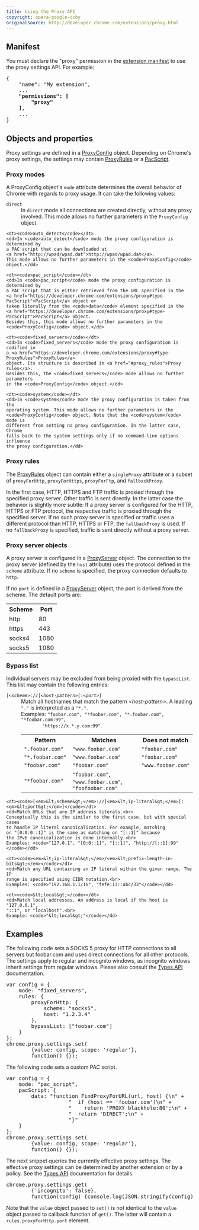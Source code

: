 ```yaml
---
title: Using the Proxy API
copyright: opera-google-ccby
originalsource: http://developer.chrome.com/extensions/proxy.html
---
```



<h2 id="manifest">Manifest</h2>
<p>You must declare the "proxy" permission
in the <a href="manifest.html">extension manifest</a>
to use the proxy settings API.
For example:</p>
<pre data-filename="manifest.json">
{
	"name": "My extension",
	...
	<b>"permissions": [
		"proxy"
	]</b>,
	...
}
</pre>

<h2 id="description">Objects and properties</h2>

<p>
Proxy settings are defined in a
<a href="https://developer.chrome.com/extensions/proxy#type-ProxyConfig">ProxyConfig</a> object. Depending on
Chrome's proxy settings, the settings may contain
<a href="https://developer.chrome.com/extensions/proxy#type-ProxyRules">ProxyRules</a> or a
	<a href="https://developer.chrome.com/extensions/proxy#type-PacScript">PacScript</a>.
</p>

<h3 id="proxy_modes">Proxy modes</h3>

<p>
A ProxyConfig object's <code>mode</code> attribute determines the overall
behavior of Chrome with regards to proxy usage. It can take the following
values:
<dl>
	<dt><code>direct</code></dt>
	<dd>In <code>direct</code> mode all connections are created directly, without
	any proxy involved. This mode allows no further parameters in the
	<code>ProxyConfig</code> object.</dd>

	<dt><code>auto_detect</code></dt>
	<dd>In <code>auto_detect</code> mode the proxy configuration is determined by
	a PAC script that can be downloaded at
	<a href="http://wpad/wpad.dat">http://wpad/wpad.dat</a>.
	This mode allows no further parameters in the <code>ProxyConfig</code>
	object.</dd>

	<dt><code>pac_script</code></dt>
	<dd>In <code>pac_script</code> mode the proxy configuration is determined by
	a PAC script that is either retrieved from the URL specified in the
	<a href="https://developer.chrome.com/extensions/proxy#type-PacScript">PacScript</a> object or
	taken literally from the <code>data</code> element specified in the
	<a href="https://developer.chrome.com/extensions/proxy#type-PacScript">PacScript</a> object.
	Besides this, this mode allows no further parameters in the
	<code>ProxyConfig</code> object.</dd>

	<dt><code>fixed_servers</code></dt>
	<dd>In <code>fixed_servers</code> mode the proxy configuration is codified in
	a <a href="https://developer.chrome.com/extensions/proxy#type-ProxyRules">ProxyRules</a>
	object. Its structure is described in <a href="#proxy_rules">Proxy rules</a>.
	Besides this, the <code>fixed_servers</code> mode allows no further parameters
	in the <code>ProxyConfig</code> object.</dd>

	<dt><code>system</code></dt>
	<dd>In <code>system</code> mode the proxy configuration is taken from the
	operating system. This mode allows no further parameters in the
	<code>ProxyConfig</code> object. Note that the <code>system</code> mode is
	different from setting no proxy configuration. In the latter case, Chrome
	falls back to the system settings only if no command-line options influence
	the proxy configuration.</dd>
</dl>
</p>

<h3 id="proxy_rules">Proxy rules</h3>

<p>
The <a href="https://developer.chrome.com/extensions/proxy#type-ProxyRules">ProxyRules</a> object can contain
either a <code>singleProxy</code> attribute or a subset of
<code>proxyForHttp</code>, <code>proxyForHttps</code>, <code>proxyForFtp</code>,
and <code>fallbackProxy</code>.
</p>

<p>
In the first case, HTTP, HTTPS and FTP traffic is proxied through the specified
proxy server. Other traffic is sent directly. In the latter case the behavior is
slightly more subtle: If a proxy server is configured for the HTTP, HTTPS or FTP
protocol, the respective traffic is proxied through the specified server. If no
such proxy server is specified or traffic uses a different protocol than HTTP,
HTTPS or FTP, the <code>fallbackProxy</code> is used. If no
<code>fallbackProxy</code> is specified, traffic is sent directly without a
proxy server.
</p>

<h3 id="proxy_server_objects">Proxy server objects</h3>

<p>
A proxy server is configured in a
<a href="https://developer.chrome.com/extensions/proxy#type-ProxyServer">ProxyServer</a> object. The connection
to the proxy server (defined by the <code>host</code> attribute) uses the
protocol defined in the <code>scheme</code> attribute. If no <code>scheme</code>
is specified, the proxy connection defaults to <code>http</code>.
</p>

<p>
If no <code>port</code> is defined in a
<a href="https://developer.chrome.com/extensions/proxy#type-ProxyServer">ProxyServer</a> object, the port is
derived from the scheme. The default ports are:
<table>
	<tr><th>Scheme</th><th>Port</th></tr>
	<tr><td>http</td><td>80</td></tr>
	<tr><td>https</td><td>443</td></tr>
	<tr><td>socks4</td><td>1080</td></tr>
	<tr><td>socks5</td><td>1080</td></tr>
</table>
</p>

<h3 id="bypass_list">Bypass list</h3>

<p>
Individual servers may be excluded from being proxied with the
<code>bypassList</code>. This list may contain the following entries:
<dl>
	<dt><code>[<em>&lt;scheme&gt;</em>://]<em>&lt;host-pattern&gt;</em>[:<em>&lt;port&gt;</em>]</code></dt>
	<dd>Match all hostnames that match the pattern <em>&lt;host-pattern&gt;</em>.
	A leading <code>"."</code> is interpreted as a <code>"*."</code>.<br>
	Examples: <code>"foobar.com", "*foobar.com", "*.foobar.com", "*foobar.com:99",
		"https://x.*.y.com:99"</code>.<br>
	<table>
		<tr>
			<th>Pattern
			<th>Matches
			<th>Does not match
		<tr>
			<td><code>".foobar.com"</code>
			<td><code>"www.foobar.com"</code>
			<td><code>"foobar.com"</code>
		<tr>
			<td><code>"*.foobar.com"</code>
			<td><code>"www.foobar.com"</code>
			<td><code>"foobar.com"</code>
		<tr>
			<td><code>"foobar.com"</code>
			<td><code>"foobar.com"</code>
			<td><code>"www.foobar.com"</code>
		<tr>
			<td><code>"*foobar.com"</code>
			<td><code>"foobar.com"</code>, <code>"www.foobar.com"</code>,
					<code>"foofoobar.com"</code>
			<td>
	</table>
	</dd>

	<dt><code>[<em>&lt;scheme&gt;</em>://]<em>&lt;ip-literal&gt;</em>[:<em>&lt;port&gt;</em>]</code></dt>
	<dd>Match URLs that are IP address literals.<br>
	Conceptually this is the similar to the first case, but with special cases
	to handle IP literal canonicalization. For example, matching
	on "[0:0:0::1]" is the same as matching on "[::1]" because
	the IPv6 canonicalization is done internally.<br>
	Examples: <code>"127.0.1", "[0:0::1]", "[::1]", "http://[::1]:99"</code></dd>

	<dt><code><em>&lt;ip-literal&gt;</em>/<em>&lt;prefix-length-in-bits&gt;</em></code></dt>
	<dd>Match any URL containing an IP literal within the given range. The IP
	range is specified using CIDR notation.<br>
	Examples: <code>"192.168.1.1/16", "fefe:13::abc/33"</code></dd>

	<dt><code>&lt;local&gt;</code></dt>
	<dd>Match local addresses. An address is local if the host is "127.0.0.1",
	"::1", or "localhost".<br>
	Example: <code>"&lt;local&gt;"</code></dd>
</dl>


<h2 id="overview-examples">Examples</h2>

<p>
The following code sets a SOCKS 5 proxy for HTTP connections to all servers but
foobar.com and uses direct connections for all other protocols. The settings
apply to regular and incognito windows, as incognito windows inherit settings
from regular windows. Please also consult the <a
	href="https://developer.chrome.com/extensions/types">Types API</a> documentation.
</p>

<pre>
var config = {
	mode: "fixed_servers",
	rules: {
		proxyForHttp: {
			scheme: "socks5",
			host: "1.2.3.4"
		},
		bypassList: ["foobar.com"]
	}
};
chrome.proxy.settings.set(
		{value: config, scope: 'regular'},
		function() {});
</pre>

<p>
The following code sets a custom PAC script.
</p>

<pre>
var config = {
	mode: "pac_script",
	pacScript: {
		data: "function FindProxyForURL(url, host) {\n" +
					"  if (host == 'foobar.com')\n" +
					"    return 'PROXY blackhole:80';\n" +
					"  return 'DIRECT';\n" +
					"}"
	}
};
chrome.proxy.settings.set(
		{value: config, scope: 'regular'},
		function() {});
</pre>

<p>
The next snippet queries the currently effective proxy settings. The effective
proxy settings can be determined by another extension or by a policy. See the <a
	href="https://developer.chrome.com/extensions/types">Types API</a> documentation for details.
</p>

<pre>
chrome.proxy.settings.get(
		{'incognito': false},
		function(config) {console.log(JSON.stringify(config));});
</pre>

<p>
Note that the <code>value</code> object passed to <code>set()</code> is not
identical to the <code>value</code> object passed to callback function of
<code>get()</code>. The latter will contain a
<code>rules.proxyForHttp.port</code> element.
</p>
